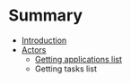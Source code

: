 # Summary

* [Introduction](README.md)
* [Actors](docs/actors.md)
   * [Getting applications list](docs/getting_applications_list.md)
   * Getting tasks list

